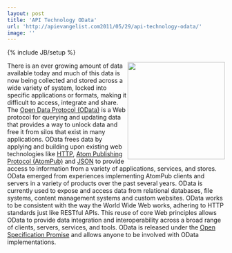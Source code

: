 ```yaml
---
layout: post
title: 'API Technology OData'
url: 'http://apievangelist.com2011/05/29/api-technology-odata/'
image: ''
---
```

{% include JB/setup %}
<a title="Open Data Protocol" href="http://www.odata.org/"><img src="http://kinlane-productions.s3.amazonaws.com/api-evangelist/OData_Protocol.png"  width="225" align="right" /></a>There is an ever growing amount of data available today and much of this data is now being collected and stored across a wide variety of system, locked into specific applications or formats, making it difficult to access, integrate and share.
The <a title="Open Data Protocol" href="http://www.odata.org/">Open Data Protocol (OData)</a> is a Web protocol for querying and updating data that provides a way to unlock data and free it from silos that exist in many applications.
OData frees data by applying and building upon existing web technologies like <a title="HTTP" href="http://en.wikipedia.org/wiki/Hypertext_Transfer_Protocol">HTTP</a>, <a title="Atom Publishing Protocoal" href="http://en.wikipedia.org/wiki/Atom_(standard)">Atom Publishing Protocol (AtomPub)</a> and <a title="JSON" href="http://blog.apievangelist.com/2011/01/27/api-technology-json/">JSON</a> to provide access to information from a variety of applications, services, and stores.
OData emerged from experiences implementing AtomPub clients and servers in a variety of products over the past several years. OData is currently used to expose and access data from relational databases, file systems, content management systems and custom websites.
OData works to be consistent with the way the World Wide Web works, adhering to HTTP standards just like RESTful APIs. This reuse of core Web principles allows OData to provide data integration and interoperability across a broad range of clients, servers, services, and tools.
OData is released under the <a title="Open Specification Promise" href="http://www.microsoft.com/interop/osp/default.mspx">Open Specification Promise</a> and allows anyone to be involved with OData implementations.
